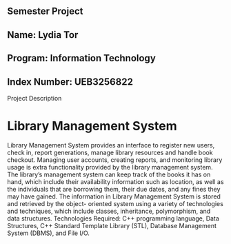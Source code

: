 ## Semester Project

## Name: Lydia Tor

## Program: Information Technology

## Index Number: UEB3256822

Project Description

# Library Management System

Library Management System provides an interface to register new users, check
in, report generations, manage library resources and handle book checkout.
Managing user accounts, creating reports, and monitoring library usage is extra
functionality provided by the library management system. The library’s
management system can keep track of the books it has on hand, which include
their availability information such as location, as well as the individuals that are
borrowing them, their due dates, and any fines they may have gained. The
information in Library Management System is stored and retrieved by the object-
oriented system using a variety of technologies and techniques, which include
classes, inheritance, polymorphism, and data structures.
Technologies Required: C++ programming language, Data Structures, C++
Standard Template Library (STL), Database Management System (DBMS), and File
I/O.
